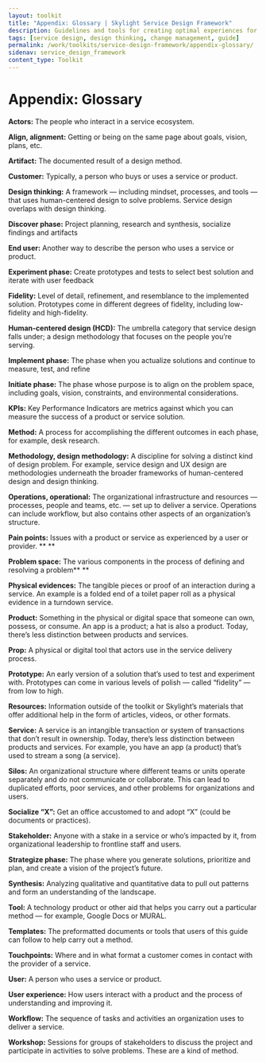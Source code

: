 ```yaml
---
layout: toolkit
title: "Appendix: Glossary | Skylight Service Design Framework"
description: Guidelines and tools for creating optimal experiences for both users and your organization.
tags: [service design, design thinking, change management, guide]
permalink: /work/toolkits/service-design-framework/appendix-glossary/
sidenav: service_design_framework
content_type: Toolkit
---
```


# Appendix: Glossary

**Actors:** The people who interact in a service ecosystem.

**Align, alignment:** Getting or being on the same page about goals, vision, plans, etc.

**Artifact:** The documented result of a design method.

**Customer:** Typically, a person who buys or uses a service or product.

**Design thinking:** A framework — including mindset, processes, and tools — that uses human-centered design to solve problems. Service design overlaps with design thinking.

**Discover phase:** Project planning, research and synthesis, socialize findings and artifacts

**End user:** Another way to describe the person who uses a service or product.

**Experiment phase:** Create prototypes and tests to select best solution and iterate with user feedback

**Fidelity:** Level of detail, refinement, and resemblance to the implemented solution. Prototypes come in different degrees of fidelity, including low-fidelity and high-fidelity.

**Human-centered design (HCD):** The umbrella category that service design falls under; a design methodology that focuses on the people you’re serving.

**Implement phase:** The phase when you actualize solutions and continue to measure, test, and refine

**Initiate phase:** The phase whose purpose is to align on the problem space, including goals, vision, constraints, and environmental considerations.

**KPIs:** Key Performance Indicators are metrics against which you can measure the success of a product or service solution.

**Method:** A process for accomplishing the different outcomes in each phase, for example, desk research.

**Methodology, design methodology:** A discipline for solving a distinct kind of design problem. For example, service design and UX design are methodologies underneath the broader frameworks of human-centered design and design thinking.

**Operations, operational:** The organizational infrastructure and resources — processes, people and teams, etc.  — set up to deliver a service. Operations can include workflow, but also contains other aspects of an organization’s structure.

**Pain points:** Issues with a product or service as experienced by a user or provider. ** **

**Problem space:** The various components in the process of defining and resolving a problem** **

**Physical evidences:** The tangible pieces or proof of an interaction during a service. An example is a folded end of a toilet paper roll as a physical evidence in a turndown service.

**Product:** Something in the physical or digital space that someone can own, possess, or consume. An app is a product; a hat is also a product. Today, there’s less distinction between products and services.

**Prop:** A physical or digital tool that actors use in the service delivery process.

**Prototype:** An early version of a solution that’s used to test and experiment with. Prototypes can come in various levels of polish — called “fidelity” — from low to high.

**Resources:** Information outside of the toolkit or Skylight’s materials that offer additional help in the form of articles, videos, or other formats.

**Service:** A service is an intangible transaction or system of transactions that don’t result in ownership. Today, there’s less distinction between products and services. For example, you have an app (a product) that’s used to stream a song (a service).

**Silos:** An organizational structure where different teams or units operate separately and do not communicate or collaborate. This can lead to duplicated efforts, poor services, and other problems for organizations and users.

**Socialize “X”:** Get an office accustomed to and adopt “X” (could be documents or practices).

**Stakeholder:** Anyone with a stake in a service or who’s impacted by it, from organizational leadership to frontline staff and users.

**Strategize phase:** The phase where you generate solutions, prioritize and plan, and create a vision of the project’s future.

**Synthesis:** Analyzing qualitative and quantitative data to pull out patterns and form an understanding of the landscape.

**Tool:** A technology product or other aid that helps you carry out a particular method — for example, Google Docs or MURAL.

**Templates:** The preformatted documents or tools that users of this guide can follow to help carry out a method.

**Touchpoints:** Where and in what format a customer comes in contact with the provider of a service.

**User:** A person who uses a service or product.

**User experience:** How users interact with a product and the process of understanding and improving it.

**Workflow:** The sequence of tasks and activities an organization uses to deliver a service.

**Workshop:** Sessions for groups of stakeholders to discuss the project and participate in activities to solve problems. These are a kind of method.

